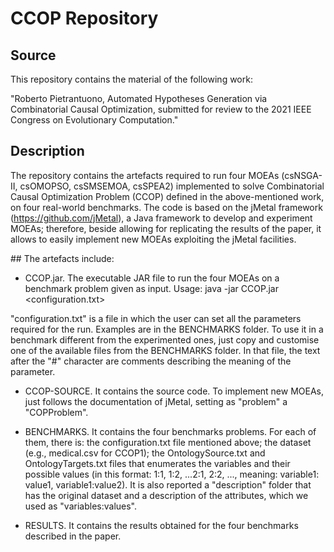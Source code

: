 # CCOP Repository
## Source

This repository contains the material of the following work: 

"Roberto Pietrantuono, Automated Hypotheses Generation via Combinatorial Causal Optimization, submitted for review to the 2021 IEEE Congress on Evolutionary Computation."

## Description
The repository contains the artefacts required to run four MOEAs (csNSGA-II, csOMOPSO, csSMSEMOA, csSPEA2) implemented to solve Combinatorial Causal Optimization Problem (CCOP)  defined in the above-mentioned work, on four real-world benchmarks. The code is based on the jMetal framework (https://github.com/jMetal), a Java framework to develop and experiment MOEAs; therefore, beside allowing for replicating the results of the paper, it allows to easily implement new MOEAs exploiting the jMetal facilities. 

## The artefacts include: 
- CCOP.jar. The executable JAR file to run the four MOEAs on a benchmark problem given as input. 
Usage: 
java -jar CCOP.jar <configuration.txt> 

"configuration.txt" is a file in which the user can set all the parameters required for the run. Examples are in the BENCHMARKS folder. To use it in a benchmark different from the experimented ones, just copy and customise one of the available files from the BENCHMARKS folder. In that file, the text after the "#" character are comments describing the meaning of the parameter. 

- CCOP-SOURCE. It contains the source code. To implement new MOEAs, just follows  the documentation of jMetal, setting as "problem" a "COPProblem". 

- BENCHMARKS. It contains the four benchmarks problems. For each of them, there is: the configuration.txt file mentioned above; the dataset (e.g., medical.csv for CCOP1); the OntologySource.txt and OntologyTargets.txt files that enumerates the variables and their possible values (in this format: 1:1, 1:2, ...2:1, 2:2, ..., meaning: variable1: value1, variable1:value2). It is also reported a "description" folder that has the original dataset and a description of the attributes, which we used as "variables:values".  

- RESULTS. It contains the results obtained for the four benchmarks described in the paper.  
